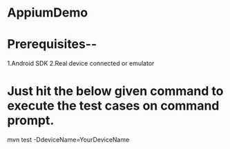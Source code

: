 # AppiumDemo

# Prerequisites--
  1.Android SDK
  2.Real device connected or emulator
  
# Just hit the below given command to execute the test cases on command prompt.
  mvn test -DdeviceName=YourDeviceName
